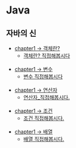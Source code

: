 # Java

## 자바의 신

 - [chapter1 -> 객체란?](https://github.com/oxix97/Java/blob/master/자바의신/Volume1/Object/src/객체란%3F%3F.md)
   - [객체란? 직접해봅시다](https://github.com/oxix97/Java/blob/master/자바의신/Volume1/Object/src/Profile.java) <br><br>
 - [chapter1 -> 변수](https://github.com/oxix97/Java/blob/master/자바의신/Volume1/variable/src/변수.md)
    - [변수 직접해봅시다](https://github.com/oxix97/Java/blob/master/자바의신/Volume1/Object/src/Profile.java) <br><br>
 - [chapter1 -> 연산자](https://github.com/oxix97/Java/blob/master/자바의신/Volume1/Operator/src/연산자.md)
    - [연산자_직접해봅시다.](https://github.com/oxix97/Java/blob/master/자바의신/Volume1/Operator/src/SalaryCalculator.java) <br><br>
 - [chapter1 -> 조건](https://github.com/oxix97/Java/blob/master/자바의신/Volume1/Condition/src/조건.md)
    - [조건 직접해봅시다.](https://github.com/oxix97/Java/blob/master/자바의신/Volume1/Condition/src/InterestManager.java) <br><br>
 - [chapter1 -> 배열](https://github.com/oxix97/Java/blob/master/자바의신/Volume1/Array/src/배열.md)
    - [배열 직접해봅시다.](https://github.com/oxix97/Java/blob/master/자바의신/Volume1/Array/src/ManageHeight.java) <br><br>
   